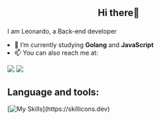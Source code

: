 ## <p align=center>Hi there👋</p>
I am Leonardo, a Back-end developer

<ul style="padding-left: 16px">
    <li>
    🌱 I’m currently studying <b>Golang</b> and <b>JavaScript</b>
    </li>
    <li>📫 You can also reach me at:</li>
</ul>

[<img src="https://camo.githubusercontent.com/e5cfad4cbb1e023463333923b069b81749d94e8ff5722f851c7bb01d65bb0e95/68747470733a2f2f696d672e736869656c64732e696f2f62616467652f476d61696c2d4431343833363f7374796c653d666f722d7468652d6261646765266c6f676f3d676d61696c266c6f676f436f6c6f723d7768697465">](mailto:leonardo.rodriguesdev05@gmail.com)
[<img src="https://camo.githubusercontent.com/7fee771b415a6f144501304c2c4074aa62a0dd96ddc0f8c0aafd95ac0af584c1/68747470733a2f2f696d672e736869656c64732e696f2f62616467652f2d4c696e6b6564496e2d2532333030373742353f7374796c653d666f722d7468652d6261646765266c6f676f3d6c696e6b6564696e266c6f676f436f6c6f723d7768697465">](https://www.linkedin.com/in/leonardo-rodrigues-9104b7323/)


## Language and tools: 
[![My Skills](https://skillicons.dev/icons?i=java,spring,go,html,css,js,mongo,postgres,docker,git,,)](https://skillicons.dev)

